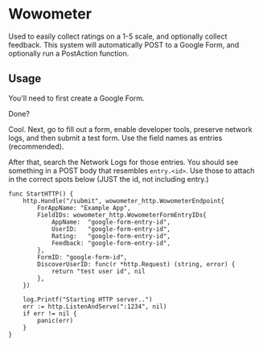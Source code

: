 # Wowometer

Used to easily collect ratings on a 1-5 scale, and optionally collect feedback. This system will automatically POST to a Google Form, and optionally run a PostAction function.

## Usage

You'll need to first create a Google Form.

Done?

Cool. Next, go to fill out a form, enable developer tools, preserve network logs, and then submit a test form. Use the field names as entries (recommended).

After that, search the Network Logs for those entries. You should see something in a POST body that resembles `entry.<id>`. Use those to attach in the correct spots below (JUST the id, not including entry.)

```
func StartHTTP() {
	http.Handle("/submit", wowometer_http.WowometerEndpoint{
		ForAppName: "Example App",
		FieldIDs: wowometer_http.WowometerFormEntryIDs{
			AppName:  "google-form-entry-id",
			UserID:   "google-form-entry-id",
			Rating:   "google-form-entry-id",
			Feedback: "google-form-entry-id",
		},
		FormID: "google-form-id",
		DiscoverUserID: func(r *http.Request) (string, error) {
			return "test user id", nil
		},
	})

	log.Printf("Starting HTTP server..")
	err := http.ListenAndServe(":1234", nil)
	if err != nil {
		panic(err)
	}
}
```
